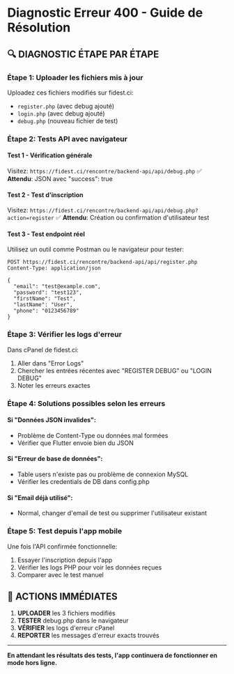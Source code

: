 # Diagnostic Erreur 400 - Guide de Résolution

## 🔍 DIAGNOSTIC ÉTAPE PAR ÉTAPE

### Étape 1: Uploader les fichiers mis à jour

Uploadez ces fichiers modifiés sur fidest.ci:

- `register.php` (avec debug ajouté)
- `login.php` (avec debug ajouté)
- `debug.php` (nouveau fichier de test)

### Étape 2: Tests API avec navigateur

#### Test 1 - Vérification générale

Visitez: `https://fidest.ci/rencontre/backend-api/api/debug.php`
✅ **Attendu**: JSON avec "success": true

#### Test 2 - Test d'inscription

Visitez: `https://fidest.ci/rencontre/backend-api/api/debug.php?action=register`
✅ **Attendu**: Création ou confirmation d'utilisateur test

#### Test 3 - Test endpoint réel

Utilisez un outil comme Postman ou le navigateur pour tester:

```
POST https://fidest.ci/rencontre/backend-api/api/register.php
Content-Type: application/json

{
  "email": "test@example.com",
  "password": "test123",
  "firstName": "Test",
  "lastName": "User",
  "phone": "0123456789"
}
```

### Étape 3: Vérifier les logs d'erreur

Dans cPanel de fidest.ci:

1. Aller dans "Error Logs"
2. Chercher les entrées récentes avec "REGISTER DEBUG" ou "LOGIN DEBUG"
3. Noter les erreurs exactes

### Étape 4: Solutions possibles selon les erreurs

#### Si "Données JSON invalides":

- Problème de Content-Type ou données mal formées
- Vérifier que Flutter envoie bien du JSON

#### Si "Erreur de base de données":

- Table users n'existe pas ou problème de connexion MySQL
- Vérifier les credentials de DB dans config.php

#### Si "Email déjà utilisé":

- Normal, changer d'email de test ou supprimer l'utilisateur existant

### Étape 5: Test depuis l'app mobile

Une fois l'API confirmée fonctionnelle:

1. Essayer l'inscription depuis l'app
2. Vérifier les logs PHP pour voir les données reçues
3. Comparer avec le test manuel

## 🚨 ACTIONS IMMÉDIATES

1. **UPLOADER** les 3 fichiers modifiés
2. **TESTER** debug.php dans le navigateur
3. **VÉRIFIER** les logs d'erreur cPanel
4. **REPORTER** les messages d'erreur exacts trouvés

---

**En attendant les résultats des tests, l'app continuera de fonctionner en mode hors ligne.**
